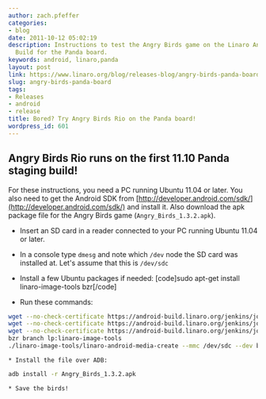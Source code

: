 ```yaml
---
author: zach.pfeffer
categories:
- blog
date: 2011-10-12 05:02:19
description: Instructions to test the Angry Birds game on the Linaro Android Evaluation
  Build for the Panda board.
keywords: android, linaro,panda
layout: post
link: https://www.linaro.org/blog/releases-blog/angry-birds-panda-board/
slug: angry-birds-panda-board
tags:
- Releases
- android
- release
title: Bored? Try Angry Birds Rio on the Panda board!
wordpress_id: 601
---
```


## Angry Birds Rio runs on the first 11.10 Panda staging build!

For these instructions, you need a PC running Ubuntu 11.04 or later. You also need to get the Android SDK from [http://developer.android.com/sdk/](http://developer.android.com/sdk/) and install it. Also download the apk package file for the Angry Birds game (`Angry_Birds_1.3.2.apk`).


  * Insert an SD card in a reader connected to your PC running Ubuntu 11.04 or later.

  * In a console type `dmesg` and note which `/dev` node the SD card was installed at. Let's assume that this is `/dev/sdc`

  * Install a few Ubuntu packages if needed:
[code]sudo apt-get install linaro-image-tools bzr[/code]


  * Run these commands:
  
```bash 
wget --no-check-certificate https://android-build.linaro.org/jenkins/job/linaro-android_staging-panda-11.10-release/1/artifact/build/out/target/product/pandaboard/boot.tar.bz2
wget --no-check-certificate https://android-build.linaro.org/jenkins/job/linaro-android_staging-panda-11.10-release/1/artifact/build/out/target/product/pandaboard/system.tar.bz2
wget --no-check-certificate https://android-build.linaro.org/jenkins/job/linaro-android_staging-panda-11.10-release/1/artifact/build/out/target/product/pandaboard/userdata.tar.bz2
bzr branch lp:linaro-image-tools
./linaro-image-tools/linaro-android-media-create --mmc /dev/sdc --dev beagle --system system.tar.bz2 --userdata  userdata.tar.bz2 --boot boot.tar.bz2

```

    * Install the file over ADB:
    
```bash    
adb install -r Angry_Birds_1.3.2.apk
```

    * Save the birds!